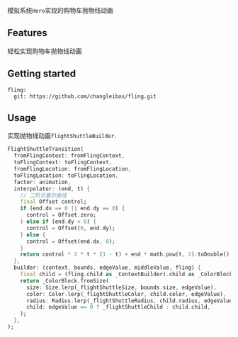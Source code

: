 <!-- 
This README describes the package. If you publish this package to pub.dev,
this README's contents appear on the landing page for your package.

For information about how to write a good package README, see the guide for
[writing package pages](https://dart.dev/guides/libraries/writing-package-pages). 

For general information about developing packages, see the Dart guide for
[creating packages](https://dart.dev/guides/libraries/create-library-packages)
and the Flutter guide for
[developing packages and plugins](https://flutter.dev/developing-packages). 
-->

模拟系统`Hero`实现的购物车抛物线动画

## Features

轻松实现购物车抛物线动画

## Getting started

```ymal
fling:
  git: https://github.com/changleibox/fling.git
```

## Usage

实现抛物线动画`flightShuttleBuilder`. 

```dart
FlightShuttleTransition(
  fromFlingContext: fromFlingContext,
  toFlingContext: toFlingContext,
  fromFlingLocation: fromFlingLocation,
  toFlingLocation: toFlingLocation,
  factor: animation,
  interpolator: (end, t) {
    // 二阶贝塞尔曲线
    final Offset control;
    if (end.dx == 0 || end.dy == 0) {
      control = Offset.zero;
    } else if (end.dy < 0) {
      control = Offset(0, end.dy);
    } else {
      control = Offset(end.dx, 0);
    }
    return control * 2 * t * (1 - t) + end * math.pow(t, 2).toDouble();
  },
  builder: (context, bounds, edgeValue, middleValue, fling) {
    final child = (fling.child as _ContextBuilder).child as _ColorBlock;
    return _ColorBlock.fromSize(
      size: Size.lerp(_flightShuttleSize, bounds.size, edgeValue),
      color: Color.lerp(_flightShuttleColor, child.color, edgeValue),
      radius: Radius.lerp(_flightShuttleRadius, child.radius, edgeValue),
      child: edgeValue == 0 ? _flightShuttleChild : child.child,
    );
  },
);
```

